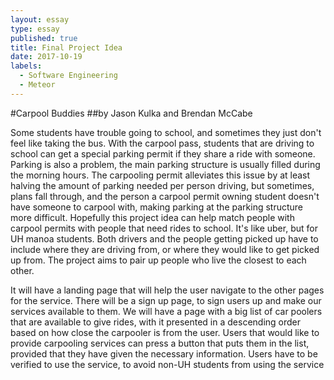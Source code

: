 ```yaml
---
layout: essay
type: essay
published: true
title: Final Project Idea
date: 2017-10-19
labels:
  - Software Engineering
  - Meteor
---
```


#Carpool Buddies
##by Jason Kulka and Brendan McCabe

Some students have trouble going to school, and sometimes they just don't feel like taking the bus. With the carpool pass, students that are driving to school can get a special parking permit if they share a ride with someone. Parking is also a problem, the main parking structure is usually filled during the morning hours. The carpooling permit alleviates this issue by at least halving the amount of parking needed per person driving, but sometimes, plans fall through, and the person a carpool permit owning student doesn't have someone to carpool with, making parking at the parking structure more difficult. Hopefully this project idea can help match people with carpool permits with people that need rides to school. It's like uber, but for UH manoa students. Both drivers and the people getting picked up have to include where they are driving from, or where they would like to get picked up from. The project aims to pair up people who live the closest to each other. 

It will have a landing page that will help the user navigate to the other pages for the service. 
There will be a sign up page, to sign users up and make our services available to them.
We will have a page with a big list of car poolers that are available to give rides, with it presented in a descending order based on how close the carpooler is from the user.
Users that would like to provide carpooling services can press a button that puts them in the list, provided that they have given the necessary information. Users have to be verified to use the service, to avoid non-UH students from using the service
